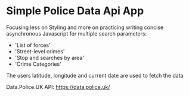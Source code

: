 # Simple Police Data Api App

Focusing less on Styling and more on practicing writing concise asynchronous Javascript for multiple search parameters:
- 'List of forces'
- 'Street-level crimes'
- 'Stop and searches by area'
- 'Crime Categories'

The users latitude, longitude and current date are used to fetch the data

Data.Police.UK API: https://data.police.uk/